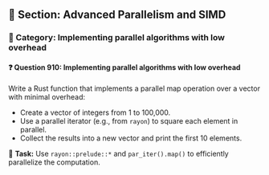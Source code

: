 ## 📘 Section: Advanced Parallelism and SIMD
### 🔹 Category: Implementing parallel algorithms with low overhead
#### ❓ Question 910: Implementing parallel algorithms with low overhead

Write a Rust function that implements a parallel map operation over a vector with minimal overhead:

- Create a vector of integers from 1 to 100,000.
- Use a parallel iterator (e.g., from `rayon`) to square each element in parallel.
- Collect the results into a new vector and print the first 10 elements.

🔧 **Task:** Use `rayon::prelude::*` and `par_iter().map()` to efficiently parallelize the computation.

